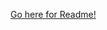[Go here for Readme!](https://github.com/Sharkbyteprojects/ServerStream-Chat/blob/master/ServerStream/README.md)